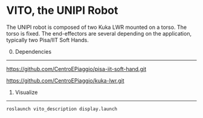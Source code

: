 VITO, the UNIPI Robot
======================

The UNIPI robot is composed of two Kuka LWR mounted on a torso. The torso is fixed. The end-effectors are several depending on the application, typically two Pisa/IIT Soft Hands.


0. Dependencies
---------------

https://github.com/CentroEPiaggio/pisa-iit-soft-hand.git

https://github.com/CentroEPiaggio/kuka-lwr.git

1. Visualize
------------

`roslaunch vito_description display.launch`


